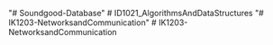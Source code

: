 "# Soundgood-Database" 
#   I D 1 0 2 1 _ A l g o r i t h m s A n d D a t a S t r u c t u r e s  
 "# IK1203-NetworksandCommunication" 
#   I K 1 2 0 3 - N e t w o r k s a n d C o m m u n i c a t i o n  
 